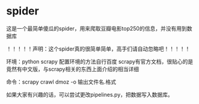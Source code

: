 # spider
这是一个最简单傻瓜的spider，用来爬取豆瓣电影top250的信息，并没有用到数据库
 
 
 
！！！！！声明：这个spider真的很简单简单，高手们请自动忽略吧！！！！！
 
 
  
环境：python  scrapy   配置环境的方法自行百度
scrapy有官方文档，很贴心的是竟然有中文版，与scrapy相关的东西上面介绍的相当详细
 
 
  
命令：scrapy crawl dmoz -o 输出文件名.格式
 
 
  
如果大家有兴趣的话，可以尝试更改pipelines.py，把数据写入数据库。




